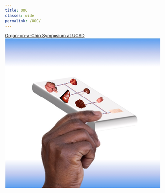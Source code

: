 ```yaml
---
title: OOC
classes: wide
permalink: /OOC/
---
```


<a href="https://altresearchucsd.wordpress.com/"> Organ-on-a-Chip Symposium at UCSD </a>
<img src="/assets/images/OOC.jpg" width="500">
